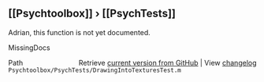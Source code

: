 ## [[Psychtoolbox]] &#8250; [[PsychTests]]

Adrian, this function is not yet documented.


 MissingDocs



<div class="code_header" style="text-align:right;">
  <span style="float:left;">Path&nbsp;&nbsp;</span> <span class="counter">Retrieve <a href=
  "https://raw.github.com/Psychtoolbox-3/Psychtoolbox-3/beta/Psychtoolbox/PsychTests/DrawingIntoTexturesTest.m">current version from GitHub</a> | View <a href=
  "https://github.com/Psychtoolbox-3/Psychtoolbox-3/commits/beta/Psychtoolbox/PsychTests/DrawingIntoTexturesTest.m">changelog</a></span>
</div>
<div class="code">
  <code>Psychtoolbox/PsychTests/DrawingIntoTexturesTest.m</code>
</div>

